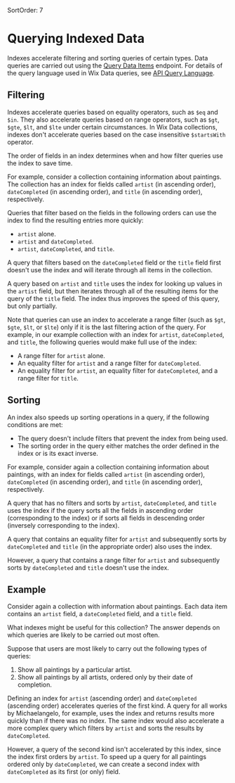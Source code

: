 SortOrder: 7
# Querying Indexed Data

Indexes accelerate filtering and sorting queries of certain types. Data queries are carried out using the [Query Data Items](/docs/wix-data/wix-data/data-items/query-data-items) endpoint. For details of the query language used in Wix Data queries, see [API Query Language](https://dev.wix.com/api/rest/getting-started/api-query-language).

## Filtering

Indexes accelerate queries based on equality operators, such as `$eq` and `$in`. They also accelerate queries based on range operators, such as `$gt`, `$gte`, `$lt`, and `$lte` under certain circumstances. In Wix Data collections, indexes don't accelerate queries based on the case insensitive `$startsWith` operator.

The order of fields in an index determines when and how filter queries use the index to save time.

For example, consider a collection containing information about paintings. The collection has an index for fields called `artist` (in ascending order), `dateCompleted` (in ascending order), and `title` (in ascending order), respectively.

Queries that filter based on the fields in the following orders can use the index to find the resulting entries more quickly:
- `artist` alone.
- `artist` and `dateCompleted`.
- `artist`, `dateCompleted`, and `title`.

A query that filters based on the `dateCompleted` field or the `title` field first doesn't use the index and will iterate through all items in the collection.

A query based on `artist` and `title` uses the index for looking up values in the `artist` field, but then iterates through all of the resulting items for the query of the `title` field. The index thus improves the speed of this query, but only partially.

Note that queries can use an index to accelerate a range filter (such as `$gt`, `$gte`, `$lt`, or `$lte`) only if it is the last filtering action of the query. For example, in our example collection with an index for `artist`, `dateCompleted`, and `title`, the following queries would make full use of the index:
- A range filter for `artist` alone.
- An equality filter for `artist` and a range filter for `dateCompleted`.
- An equality filter for `artist`, an equality filter for `dateCompleted`, and a range filter for `title`.

## Sorting

An index also speeds up sorting operations in a query, if the following conditions are met:
- The query doesn't include filters that prevent the index from being used.
- The sorting order in the query either matches the order defined in the index or is its exact inverse.

For example, consider again a collection containing information about paintings, with an index for fields called `artist` (in ascending order), `dateCompleted` (in ascending order), and `title` (in ascending order), respectively.

A query that has no filters and sorts by `artist`, `dateCompleted`, and `title` uses the index if the query sorts all the fields in ascending order (corresponding to the index) or if sorts all fields in descending order (inversely corresponding to the index).

A query that contains an equality filter for `artist` and subsequently sorts by `dateCompleted` and `title` (in the appropriate order) also uses the index.

However, a query that contains a range filter for `artist` and subsequently sorts by `dateCompleted` and `title` doesn't use the index.

## Example

Consider again a collection with information about paintings. Each data item contains an `artist` field, a `dateCompleted` field, and a `title` field.

What indexes might be useful for this collection? The answer depends on which queries are likely to be carried out most often.

Suppose that users are most likely to carry out the following types of queries:
1. Show all paintings by a particular artist.
2. Show all paintings by all artists, ordered only by their date of completion.

Defining an index for `artist` (ascending order) and `dateCompleted` (ascending order) accelerates queries of the first kind. A query for all works by Michaelangelo, for example, uses the index and returns results more quickly than if there was no index. The same index would also accelerate a more complex query which filters by `artist` and sorts the results by `dateCompleted`.

However, a query of the second kind isn't accelerated by this index, since the index first orders by `artist`. To speed up a query for all paintings ordered only by `dateCompleted`, we can create a second index with `dateCompleted` as its first (or only) field.